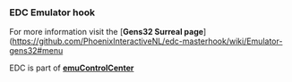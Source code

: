 ### EDC Emulator hook

For more information visit the [**Gens32 Surreal page**](https://github.com/PhoenixInteractiveNL/edc-masterhook/wiki/Emulator-gens32#menu

EDC is part of [**emuControlCenter**](https://github.com/PhoenixInteractiveNL/emuControlCenter/wiki)
